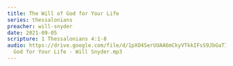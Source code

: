 ```yaml
---
title: The Will of God for Your Life
series: thessalonians
preacher: will-snyder
date: 2021-09-05
scripture: 1 Thessalonians 4:1-8
audio: https://drive.google.com/file/d/1pXO4SerUUAA6mCkyVTkkIFsS9JbGaTI3/view
  God for Your Life - Will Snyder.mp3
---
```

